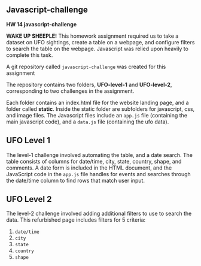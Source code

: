 ## Javascript-challenge

**HW 14 javascript-challenge**

**WAKE UP SHEEPLE!** This homework assignment required us to take a dataset on UFO sightings, create a table on a webpage, and configure filters to search the table on the webpage. Javascript was relied upon heavily to complete this task.

A git repository called ``javascript-challenge`` was created for this assignment

The repository contains two folders, **UFO-level-1** and **UFO-level-2**,  corresponding to two challenges in the assignment.

Each folder contains an index.html file for the website landing page, and a folder called **static**.  Inside the static folder are subfolders for javascript, css, and image files.  The Javascript files include an ``app.js`` file (containing the main javascript code), and a ``data.js`` file (containing the ufo data).

## UFO Level 1
The level-1 challenge involved automating the table, and a date search.  The table consists of columns for date/time, city, state, country, shape, and comments.  A date form is included in the  HTML document, and the JavaScript code in the ``app.js`` file handles for events and searches through the date/time column to find rows that match user input.


## UFO Level 2
The level-2 challenge involved adding additional filters to use to search the data.  This refurbished page includes filters for 5 criteria:

1.	``date/time``
2.	``city``
3.	``state``
4.	``country``
5.  ``shape``

